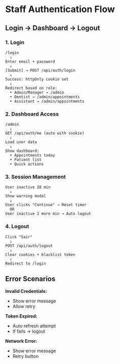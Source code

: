 # Staff Authentication Flow

## Login → Dashboard → Logout

### 1. Login
```
/login
  ↓
Enter email + password
  ↓
[Submit] → POST /api/auth/login
  ↓
Success: httpOnly cookie set
  ↓
Redirect based on role:
  • Admin/Manager → /admin
  • Dentist → /admin/appointments
  • Assistant → /admin/appointments
```

### 2. Dashboard Access
```
/admin
  ↓
GET /api/auth/me (auto with cookie)
  ↓
Load user data
  ↓
Show dashboard:
  • Appointments today
  • Patient list
  • Quick actions
```

### 3. Session Management
```
User inactive 28 min
  ↓
Show warning modal
  ↓
User clicks "Continue" → Reset timer
  OR
User inactive 2 more min → Auto logout
```

### 4. Logout
```
Click "Sair"
  ↓
POST /api/auth/logout
  ↓
Clear cookies + blacklist token
  ↓
Redirect to /login
```

## Error Scenarios

**Invalid Credentials:**
- Show error message
- Allow retry

**Token Expired:**
- Auto refresh attempt
- If fails → logout

**Network Error:**
- Show error message
- Retry button
